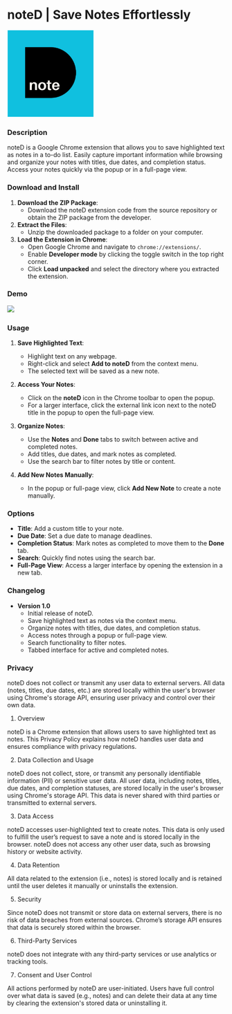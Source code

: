 # noteD | Save Notes Effortlessly

<img src="icons/logo.png" width="200" alt="noteD">

### Description

noteD is a Google Chrome extension that allows you to save highlighted text as notes in a to-do list. Easily capture important information while browsing and organize your notes with titles, due dates, and completion status. Access your notes quickly via the popup or in a full-page view.

### Download and Install

1. **Download the ZIP Package**:
   - Download the noteD extension code from the source repository or obtain the ZIP package from the developer.
2. **Extract the Files**:
   - Unzip the downloaded package to a folder on your computer.
3. **Load the Extension in Chrome**:
   - Open Google Chrome and navigate to `chrome://extensions/`.
   - Enable **Developer mode** by clicking the toggle switch in the top right corner.
   - Click **Load unpacked** and select the directory where you extracted the extension.

### Demo

<img src="demo.gif">

### Usage

1. **Save Highlighted Text**:
   - Highlight text on any webpage.
   - Right-click and select **Add to noteD** from the context menu.
   - The selected text will be saved as a new note.

2. **Access Your Notes**:
   - Click on the **noteD** icon in the Chrome toolbar to open the popup.
   - For a larger interface, click the external link icon next to the noteD title in the popup to open the full-page view.

3. **Organize Notes**:
   - Use the **Notes** and **Done** tabs to switch between active and completed notes.
   - Add titles, due dates, and mark notes as completed.
   - Use the search bar to filter notes by title or content.

4. **Add New Notes Manually**:
   - In the popup or full-page view, click **Add New Note** to create a note manually.

### Options

- **Title**: Add a custom title to your note.
- **Due Date**: Set a due date to manage deadlines.
- **Completion Status**: Mark notes as completed to move them to the **Done** tab.
- **Search**: Quickly find notes using the search bar.
- **Full-Page View**: Access a larger interface by opening the extension in a new tab.

### Changelog

* **Version 1.0**
  * Initial release of noteD.
  * Save highlighted text as notes via the context menu.
  * Organize notes with titles, due dates, and completion status.
  * Access notes through a popup or full-page view.
  * Search functionality to filter notes.
  * Tabbed interface for active and completed notes.

### Privacy
noteD does not collect or transmit any user data to external servers. All data (notes, titles, due dates, etc.) are stored locally within the user's browser using Chrome's storage API, ensuring user privacy and control over their own data.

1. Overview

noteD is a Chrome extension that allows users to save highlighted text as notes. This Privacy Policy explains how noteD handles user data and ensures compliance with privacy regulations.

2. Data Collection and Usage

noteD does not collect, store, or transmit any personally identifiable information (PII) or sensitive user data. All user data, including notes, titles, due dates, and completion statuses, are stored locally in the user's browser using Chrome's storage API. This data is never shared with third parties or transmitted to external servers.

3. Data Access

noteD accesses user-highlighted text to create notes. This data is only used to fulfill the user’s request to save a note and is stored locally in the browser. noteD does not access any other user data, such as browsing history or website activity.

4. Data Retention

All data related to the extension (i.e., notes) is stored locally and is retained until the user deletes it manually or uninstalls the extension.

5. Security

Since noteD does not transmit or store data on external servers, there is no risk of data breaches from external sources. Chrome’s storage API ensures that data is securely stored within the browser.

6. Third-Party Services

noteD does not integrate with any third-party services or use analytics or tracking tools.

7. Consent and User Control

All actions performed by noteD are user-initiated. Users have full control over what data is saved (e.g., notes) and can delete their data at any time by clearing the extension's stored data or uninstalling it.